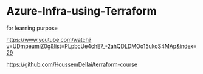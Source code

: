 # Azure-Infra-using-Terraform
for learning purpose

https://www.youtube.com/watch?v=UDmpeumiZ0g&list=PLpbcUe4chE7_-2ahQDLDMOo15ukoS4MAp&index=29

https://github.com/HoussemDellai/terraform-course
